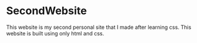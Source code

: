 # SecondWebsite

This website is my second personal site that I made after learning css. This website is built using only html and css.
